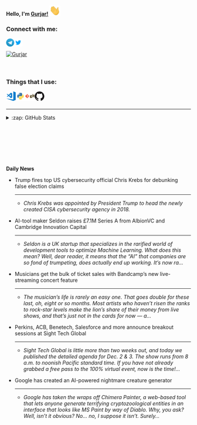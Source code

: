 #### Hello, I'm [Gurjar!](https://GurjarKing.github.io) <img src="https://raw.githubusercontent.com/ABSphreak/ABSphreak/master/gifs/Hi.gif" width="30px"></h2>


### Connect with me:

[<img align="left" alt="Gurjar | Telegram" width="22px" src="https://raw.githubusercontent.com/github/explore/80688e429a7d4ef2fca1e82350fe8e3517d3494d/topics/telegram/telegram.png" />][Telegram]
[<img align="left" alt="Gurjar | Twitter" width="22px" src="https://raw.githubusercontent.com/github/explore/80688e429a7d4ef2fca1e82350fe8e3517d3494d/topics/twitter/twitter.png" />][Twitter]
<br >
<br >
<a href="https://github.com/GurjarKing"><img src="https://komarev.com/ghpvc/?username=GurjarKing" alt="Gurjar" /></a> <br />
<br />
<br />
<!-- <br >

![](https://visitor-badge.glitch.me/badge?page_id=GurjarKing)

<br /> -->

### Things that I use:

[<img align="left" alt="Visual Studio Code" width="26px" src="https://raw.githubusercontent.com/github/explore/80688e429a7d4ef2fca1e82350fe8e3517d3494d/topics/visual-studio-code/visual-studio-code.png" />][VSCode]
[<img align="left" alt="Python" width="26px" src="https://raw.githubusercontent.com/github/explore/80688e429a7d4ef2fca1e82350fe8e3517d3494d/topics/python/python.png" />][Python]
[<img align="left" alt="Git" width="26px" src="https://raw.githubusercontent.com/github/explore/80688e429a7d4ef2fca1e82350fe8e3517d3494d/topics/git/git.png" />][Git]
[<img align="left" alt="GitHub" width="26px" src="https://raw.githubusercontent.com/github/explore/78df643247d429f6cc873026c0622819ad797942/topics/github/github.png" />][Github]

<br />
<br />

---
<details>
  <summary>:zap: GitHub Stats</summary>

<img align="left" alt="Gurjar's Github Stats" src="https://github-readme-stats.vercel.app/api?username=GurjarKing&show_icons=true&hide_border=true&count_private=true&include_all_commit=true&theme=algolia" />

</details>

<!-- ### 🔔 My latest tweet
<a href="https://twitter.com/Gurjar_King43" target="_blank">
	<img src="https://github.com/GurjarKing/GurjarKing/raw/master/tweet.png" width="70%" align="center" alt="Click to view on Twitter" title="My latest tweet, as an image"/>
</a> -->
<br>

<pre>

</pre>

<!-- **Quote of the hour:**

{qoth}

~ {qoth_author}
<pre>

</pre> -->
<br>
<pre>


</pre>
<strong>Daily News</strong>
  
  - Trump fires top US cybersecurity official Chris Krebs for debunking false election claims
     <hr/>
     
      - *Chris Krebs was appointed by President Trump to head the newly created CISA cybersecurity agency in 2018.*
     
  - AI-tool maker Seldon raises £7.1M Series A from AlbionVC and Cambridge Innovation Capital
      <hr/>
      
      - *Seldon is a UK startup that specializes in the rarified world of development tools to optimize Machine Learning. What does this mean? Well, dear reader, it means that the “AI” that companies are so fond of trumpeting, does actually end up working. It’s now ra…*
      
  - Musicians get the bulk of ticket sales with Bandcamp’s new live-streaming concert feature
      <hr/>
      
      - *The musician’s life is rarely an easy one. That goes double for these last, oh, eight or so months. Most artists who haven’t risen the ranks to rock-star levels make the lion’s share of their money from live shows, and that’s just not in the cards for now — a…*
      
  - Perkins, ACB, Benetech, Salesforce and more announce breakout sessions at Sight Tech Global
      <hr/>
      
      - *Sight Tech Global is little more than two weeks out, and today we published the detailed agenda for Dec. 2 & 3. The show runs from 8 a.m. to noonish Pacific standard time. If you have not already grabbed a free pass to the 100% virtual event, now is the time!…*
       
  - Google has created an AI-powered nightmare creature generator
      <hr/>
       
       - *Google has taken the wraps off Chimera Painter, a web-based tool that lets anyone generate terrifying cryptozoological entities in an interface that looks like MS Paint by way of Diablo. Why, you ask? Well, isn’t it obvious? No… no, I suppose it isn’t. Surely…*
      

<br />

[VSCode]: https://code.visualstudio.com/
[Python]: https://www.python.org/
[Git]: https://git-scm.com/
[Github]: https://github.com/
[Telegram]: https://t.me/Gurjar_King/
[Twitter]: https://twitter.com/Gurjar_King43/
